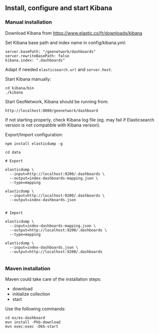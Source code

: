 ## Install, configure and start Kibana

### Manual installation

Download Kibana from https://www.elastic.co/fr/downloads/kibana

Set Kibana base path and index name in config/kibana.yml:

```
server.basePath: "/geonetwork/dashboards"
server.rewriteBasePath: false
kibana.index: ".dashboards"

```

Adapt if needed ```elasticsearch.url``` and ```server.host```.



Start Kibana manually:

```
cd kibana/bin
./kibana
```


Start GeoNetwork, Kibana should be running from:

```
http://localhost:8080/geonetwork/dashboard

```

If not starting properly, check Kibana log file (eg. may fail if Elasticsearch version
is not compatible with Kibana version).


Export/Import configuration:
```
npm install elasticdump -g

cd data

# Export 

elasticdump \
  --input=http://localhost:9200/.dashboards \
  --output=index-dashboards-mapping.json \
  --type=mapping

elasticdump \
  --input=http://localhost:9200/.dashboards \
  --output=index-dashboards.json
  
  
# Import 

elasticdump \
  --input=index-dashboards-mapping.json \
  --output=http://localhost:9200/.dashboards \
  --type=mapping

elasticdump \
  --input=index-dashboards.json \
  --output=http://localhost:9200/.dashboards 
  
```



### Maven installation

Maven could take care of the installation steps:
* download
* initialize collection
* start

Use the following commands:

```
cd es/es-dashboard
mvn install -Pkb-download
mvn exec:exec -Dkb-start
```

